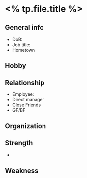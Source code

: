 # <% tp.file.title %>

## General info
- DoB:
- Job title: 
- Hometown
## Hobby
## Relationship
- Employee: 
- Direct manager
- Close Friends
- GF/BF
## Organization

## Strength
- 
## Weakness